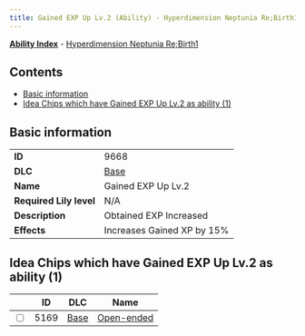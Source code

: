 ```yaml
---
title: Gained EXP Up Lv.2 (Ability) - Hyperdimension Neptunia Re;Birth1
---
```


[**Ability Index**](/neptunia/rb1/ability/index.html) - [Hyperdimension Neptunia Re;Birth1](/neptunia/rb1)

## Contents

- [Basic information](#basic-information)
- [Idea Chips which have Gained EXP Up Lv.2 as ability (1)](#idea-chips-which-have-gained-exp-up-lv2-as-ability-1)

## Basic information

|   |   |
| -- | -- |
| **ID** | 9668 |
| **DLC** | [Base](/neptunia/rb1/dlc/1-base.html) |
| **Name** | Gained EXP Up Lv.2 |
| **Required Lily level** | N/A |
| **Description** | Obtained EXP Increased |
| **Effects** | Increases Gained XP by 15% |


## Idea Chips which have Gained EXP Up Lv.2 as ability (1)

|    | ID | DLC | Name |
| -- | -- | --- | ---- |
| <input type="checkbox" id="rb1-item-1-5169" class="trackbox" /> | 5169 | [Base](/neptunia/rb1/dlc/1-base.html) | [Open-ended](/neptunia/rb1/item/1-5169-open-ended.html) |
